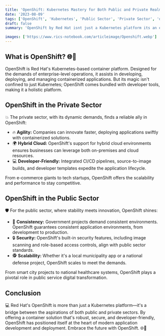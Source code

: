 ```yaml
---
title: 'OpenShift: Kubernetes Mastery for Both Public and Private Realms 🌐🚀'
date: '2023-08-09'
tags: ['OpenShift', 'Kubernetes', 'Public Sector', 'Private Sector', 'devops']
draft: false
summary: 'OpenShift by Red Hat isnt just a Kubernetes platform its an enterprise-grade solution for container orchestration across sectors. Explore how OpenShift is revolutionizing both public and private entities.'

images: ['https://www.rics-notebook.com/articleimage/Openshift.webp']
---
```


## What is OpenShift? 🌐🚀

OpenShift is Red Hat's Kubernetes-based container platform. Designed for the demands of enterprise-level operations, it assists in developing, deploying, and managing containerized applications. But its magic isn't confined to just Kubernetes; OpenShift comes bundled with developer tools, making it a holistic platform.

## OpenShift in the Private Sector

💥 The private sector, with its dynamic demands, finds a reliable ally in OpenShift:

- 🔥 **Agility:** Companies can innovate faster, deploying applications swiftly with containerized solutions.
- 🌍 **Hybrid Cloud:** OpenShift's support for hybrid cloud environments ensures businesses can leverage both on-premises and cloud resources.
- 💻 **Developer-Friendly:** Integrated CI/CD pipelines, source-to-image builds, and developer templates expedite the application lifecycle.

From e-commerce giants to tech startups, OpenShift offers the scalability and performance to stay competitive.

## OpenShift in the Public Sector

🛡️ For the public sector, where stability meets innovation, OpenShift shines:

- 🔄 **Consistency:** Government projects demand consistent environments. OpenShift guarantees consistent application environments, from development to production.
- 🔒 **Security:** OpenShift's built-in security features, including image scanning and role-based access controls, align with public sector standards.
- 🕵️ **Scalability:** Whether it's a local municipality app or a national defense project, OpenShift scales to meet the demands.

From smart city projects to national healthcare systems, OpenShift plays a pivotal role in public service digital transformation.

## Conclusion

💻 Red Hat's OpenShift is more than just a Kubernetes platform—it's a bridge between the aspirations of both public and private sectors. By offering a container solution that's robust, secure, and developer-friendly, OpenShift has positioned itself at the heart of modern application development and deployment. Embrace the future with OpenShift. 🌐🚀
